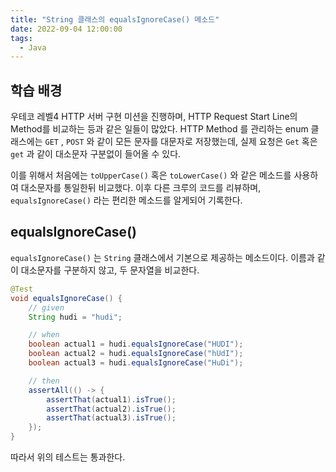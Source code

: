 ```yaml
---
title: "String 클래스의 equalsIgnoreCase() 메소드"
date: 2022-09-04 12:00:00
tags:
  - Java
---
```


## 학습 배경

우테코 레벨4 HTTP 서버 구현 미션을 진행하며, HTTP Request Start Line의 Method를 비교하는 등과 같은 일들이 많았다. HTTP Method 를 관리하는 enum 클래스에는 `GET` , `POST` 와 같이 모든 문자를 대문자로 저장했는데, 실제 요청은 `Get` 혹은 `get` 과 같이 대소문자 구분없이 들어올 수 있다.

이를 위해서 처음에는 `toUpperCase()` 혹은 `toLowerCase()` 와 같은 메소드를 사용하여 대소문자를 통일한뒤 비교했다. 이후 다른 크루의 코드를 리뷰하며, `equalsIgnoreCase()` 라는 편리한 메소드를 알게되어 기록한다.

## equalsIgnoreCase()

`equalsIgnoreCase()` 는 `String` 클래스에서 기본으로 제공하는 메소드이다. 이름과 같이 대소문자를 구분하지 않고, 두 문자열을 비교한다.

```java
@Test
void equalsIgnoreCase() {
    // given
    String hudi = "hudi";

    // when
    boolean actual1 = hudi.equalsIgnoreCase("HUDI");
    boolean actual2 = hudi.equalsIgnoreCase("hUdI");
    boolean actual3 = hudi.equalsIgnoreCase("HuDi");

    // then
    assertAll(() -> {
        assertThat(actual1).isTrue();
        assertThat(actual2).isTrue();
        assertThat(actual3).isTrue();
    });
}
```

따라서 위의 테스트는 통과한다.
